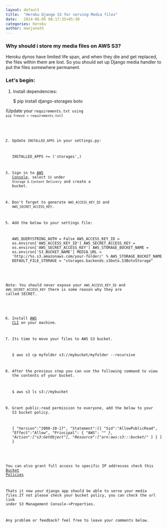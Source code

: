```yaml
---
layout: default
title:  "Heroku Django S3 for serving Media files"
date:   2014-06-05 08:17:35+05:30
categories: heroku
author: manjunath
---
```

### Why should i store my media files on AWS S3?

Heroku dynos have limited life span, and when they die and get replaced, the files within them are lost. So you should set up Django media handler to put the files somewhere permanent.

### Let's begin:

1) Install dependencies:

    $ pip install django-storages boto

(Update your <code>requirements.txt using `pip freeze > requirements.txt`)

2) Update `INSTALLED_APPS` in your settings.py:

    INSTALLED_APPS += ('storages',)

3) Sign in to [AWS Console](http://aws.amazon.com/console/), select `S3` under `Storage & Content Delivery` and create a bucket.

4) Don't forget to generate `AWS_ACCESS_KEY_ID` and `AWS_SECRET_ACCESS_KEY`.

5) Add the below to your settings file:

    AWS_QUERYSTRING_AUTH = False
    AWS_ACCESS_KEY_ID = os.environ['AWS_ACCESS_KEY_ID']
    AWS_SECRET_ACCESS_KEY = os.environ['AWS_SECRET_ACCESS_KEY']
    AWS_STORAGE_BUCKET_NAME = os.environ['S3_BUCKET_NAME']
    MEDIA_URL = 'http://%s.s3.amazonaws.com/your-folder/' % AWS_STORAGE_BUCKET_NAME
    DEFAULT_FILE_STORAGE = "storages.backends.s3boto.S3BotoStorage"

Note: You should never expose your `AWS_ACCESS_KEY_ID` and `AWS_SECRET_ACCESS_KEY` there is some reason why they are called SECRET.

6) Install [AWS CLI](http://docs.aws.amazon.com/cli/latest/userguide/cli-chap-getting-set-up.html) on your machine.

7) Its time to move your files to AWS S3 bucket.

    $ aws s3 cp myfolder s3://mybucket/myfolder --recursive

8) After the previous step you can use the following command to view the contents of your bucket.

    $ aws s3 ls s3://mybucket

9) Grant public-read permission to everyone, add the below to your S3 bucket policy.

    {
      "Version":"2008-10-17",
      "Statement":[{
        "Sid":"AllowPublicRead",
            "Effect":"Allow",
          "Principal": {
                "AWS": "*"
             },
          "Action":["s3:GetObject"],
          "Resource":["arn:aws:s3:::bucket/*"
          ]
        }
      ]
    }

You can also grant full access to specific IP addresses check this [Bucket Policies](http://s3browser.com/working-with-amazon-s3-bucket-policies.php)

Thats it now your django app should be able to serve your media files.If not please check your bucket policy, you can check the url link under S3 Management Console->Properties.

Any problem or feedback? feel free to leave your comments below.

